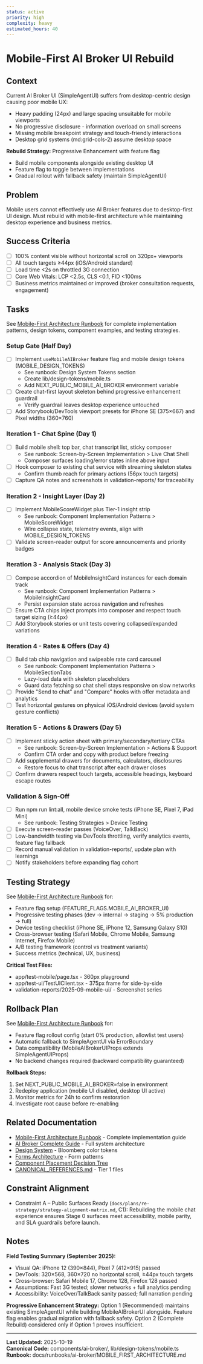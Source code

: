 ```yaml
---
status: active
priority: high
complexity: heavy
estimated_hours: 40
---
```


# Mobile-First AI Broker UI Rebuild

## Context

Current AI Broker UI (SimpleAgentUI) suffers from desktop-centric design causing poor mobile UX:
- Heavy padding (24px) and large spacing unsuitable for mobile viewports
- No progressive disclosure - information overload on small screens
- Missing mobile breakpoint strategy and touch-friendly interactions
- Desktop grid systems (md:grid-cols-2) assume desktop space

**Rebuild Strategy:** Progressive Enhancement with feature flag
- Build mobile components alongside existing desktop UI
- Feature flag to toggle between implementations  
- Gradual rollout with fallback safety (maintain SimpleAgentUI)

## Problem

Mobile users cannot effectively use AI Broker features due to desktop-first UI design. Must rebuild with mobile-first architecture while maintaining desktop experience and business metrics.

## Success Criteria

- [ ] 100% content visible without horizontal scroll on 320px+ viewports
- [ ] All touch targets ≥44px (iOS/Android standard)
- [ ] Load time <2s on throttled 3G connection
- [ ] Core Web Vitals: LCP <2.5s, CLS <0.1, FID <100ms
- [ ] Business metrics maintained or improved (broker consultation requests, engagement)

## Tasks

See [Mobile-First Architecture Runbook](../../runbooks/ai-broker/MOBILE_FIRST_ARCHITECTURE.md) for complete implementation patterns, design tokens, component examples, and testing strategies.

### Setup Gate (Half Day)

- [ ] Implement `useMobileAIBroker` feature flag and mobile design tokens (MOBILE_DESIGN_TOKENS)
  - See runbook: Design System Tokens section
  - Create lib/design-tokens/mobile.ts
  - Add NEXT_PUBLIC_MOBILE_AI_BROKER environment variable
- [ ] Create chat-first layout skeleton behind progressive enhancement guardrail
  - Verify guardrail leaves desktop experience untouched
- [ ] Add Storybook/DevTools viewport presets for iPhone SE (375×667) and Pixel widths (360×760)

### Iteration 1 - Chat Spine (Day 1)

- [ ] Build mobile shell: top bar, chat transcript list, sticky composer
  - See runbook: Screen-by-Screen Implementation > Live Chat Shell
  - Composer surfaces loading/error states inline above input
- [ ] Hook composer to existing chat service with streaming skeleton states
  - Confirm thumb reach for primary actions (56px touch targets)
- [ ] Capture QA notes and screenshots in validation-reports/ for traceability

### Iteration 2 - Insight Layer (Day 2)

- [ ] Implement MobileScoreWidget plus Tier-1 insight strip
  - See runbook: Component Implementation Patterns > MobileScoreWidget
  - Wire collapse state, telemetry events, align with MOBILE_DESIGN_TOKENS
- [ ] Validate screen-reader output for score announcements and priority badges

### Iteration 3 - Analysis Stack (Day 3)

- [ ] Compose accordion of MobileInsightCard instances for each domain track
  - See runbook: Component Implementation Patterns > MobileInsightCard
  - Persist expansion state across navigation and refreshes
- [ ] Ensure CTA chips inject prompts into composer and respect touch target sizing (≥44px)
- [ ] Add Storybook stories or unit tests covering collapsed/expanded variations

### Iteration 4 - Rates & Offers (Day 4)

- [ ] Build tab chip navigation and swipeable rate card carousel
  - See runbook: Component Implementation Patterns > MobileSectionTabs
  - Lazy-load data with skeleton placeholders
  - Guard data fetching so chat shell stays responsive on slow networks
- [ ] Provide "Send to chat" and "Compare" hooks with offer metadata and analytics
- [ ] Test horizontal gestures on physical iOS/Android devices (avoid system gesture conflicts)

### Iteration 5 - Actions & Drawers (Day 5)

- [ ] Implement sticky action sheet with primary/secondary/tertiary CTAs
  - See runbook: Screen-by-Screen Implementation > Actions & Support
  - Confirm CTA order and copy with product before freezing
- [ ] Add supplemental drawers for documents, calculators, disclosures
  - Restore focus to chat transcript after each drawer closes
- [ ] Confirm drawers respect touch targets, accessible headings, keyboard escape routes

### Validation & Sign-Off

- [ ] Run npm run lint:all, mobile device smoke tests (iPhone SE, Pixel 7, iPad Mini)
  - See runbook: Testing Strategies > Device Testing
- [ ] Execute screen-reader passes (VoiceOver, TalkBack)
- [ ] Low-bandwidth testing via DevTools throttling, verify analytics events, feature flag fallback
- [ ] Record manual validation in validation-reports/, update plan with learnings
- [ ] Notify stakeholders before expanding flag cohort

## Testing Strategy

See [Mobile-First Architecture Runbook](../../runbooks/ai-broker/MOBILE_FIRST_ARCHITECTURE.md#testing-strategies) for:
- Feature flag setup (FEATURE_FLAGS.MOBILE_AI_BROKER_UI)
- Progressive testing phases (dev → internal → staging → 5% production → full)
- Device testing checklist (iPhone SE, iPhone 12, Samsung Galaxy S10)
- Cross-browser testing (Safari Mobile, Chrome Mobile, Samsung Internet, Firefox Mobile)
- A/B testing framework (control vs treatment variants)
- Success metrics (technical, UX, business)

**Critical Test Files:**
- app/test-mobile/page.tsx - 360px playground
- app/test-ui/TestUIClient.tsx - 375px frame for side-by-side
- validation-reports/2025-09-mobile-ui/ - Screenshot series

## Rollback Plan

See [Mobile-First Architecture Runbook](../../runbooks/ai-broker/MOBILE_FIRST_ARCHITECTURE.md#risk-mitigation) for:
- Feature flag rollout config (start 0% production, allowlist test users)
- Automatic fallback to SimpleAgentUI via ErrorBoundary
- Data compatibility (MobileAIBrokerUIProps extends SimpleAgentUIProps)
- No backend changes required (backward compatibility guaranteed)

**Rollback Steps:**
1. Set NEXT_PUBLIC_MOBILE_AI_BROKER=false in environment
2. Redeploy application (mobile UI disabled, desktop UI active)
3. Monitor metrics for 24h to confirm restoration
4. Investigate root cause before re-enabling

## Related Documentation

- [Mobile-First Architecture Runbook](../../runbooks/ai-broker/MOBILE_FIRST_ARCHITECTURE.md) - Complete implementation guide
- [AI Broker Complete Guide](../../runbooks/AI_BROKER_COMPLETE_GUIDE.md) - Full system architecture
- [Design System](../../DESIGN_SYSTEM.md) - Bloomberg color tokens
- [Forms Architecture](../../runbooks/FORMS_ARCHITECTURE_GUIDE.md) - Form patterns
- [Component Placement Decision Tree](../../CLAUDE.md#component-placement-decision-tree)
- [CANONICAL_REFERENCES.md](../../CANONICAL_REFERENCES.md) - Tier 1 files

## Constraint Alignment

- Constraint A – Public Surfaces Ready (`docs/plans/re-strategy/strategy-alignment-matrix.md`, C1): Rebuilding the mobile chat experience ensures Stage 0 surfaces meet accessibility, mobile parity, and SLA guardrails before launch.

## Notes

**Field Testing Summary (September 2025):**
- Visual QA: iPhone 12 (390×844), Pixel 7 (412×915) passed
- DevTools: 320×568, 360×720 no horizontal scroll, ≥44px touch targets
- Cross-browser: Safari Mobile 17, Chrome 128, Firefox 128 passed
- Assumptions: Fast 3G tested; slower networks + full analytics pending
- Accessibility: VoiceOver/TalkBack sanity passed; full narration pending

**Progressive Enhancement Strategy:**
Option 1 (Recommended) maintains existing SimpleAgentUI while building MobileAIBrokerUI alongside. Feature flag enables gradual migration with fallback safety. Option 2 (Complete Rebuild) considered only if Option 1 proves insufficient.

---

**Last Updated:** 2025-10-19  
**Canonical Code:** components/ai-broker/, lib/design-tokens/mobile.ts  
**Runbook:** docs/runbooks/ai-broker/MOBILE_FIRST_ARCHITECTURE.md
